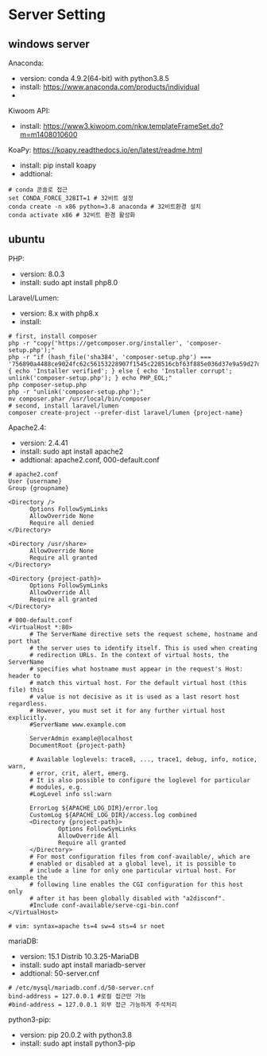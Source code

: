 # Server Setting

## windows server
Anaconda:
 - version: conda 4.9.2(64-bit) with python3.8.5
 - install: https://www.anaconda.com/products/individual
 - 
Kiwoom API: 
 - install: https://www3.kiwoom.com/nkw.templateFrameSet.do?m=m1408010600
 
KoaPy: https://koapy.readthedocs.io/en/latest/readme.html
 - install: pip install koapy
 - addtional:
 ```
 # conda 콘솔로 접근
 set CONDA_FORCE_32BIT=1 # 32비트 설정
 conda create -n x86 python=3.8 anaconda # 32비트환경 설치
 conda activate x86 # 32비트 환경 활성화
 ```
## ubuntu
PHP: 
 - version: 8.0.3
 - install: sudo apt install php8.0
 
Laravel/Lumen:
 - version: 8.x with php8.x
 - install: 
 ```
 # first, install composer
 php -r "copy('https://getcomposer.org/installer', 'composer-setup.php');"
 php -r "if (hash_file('sha384', 'composer-setup.php') === '756890a4488ce9024fc62c56153228907f1545c228516cbf63f885e036d37e9a59d27d63f46af1d4d07ee0f76181c7d3') { echo 'Installer verified'; } else { echo 'Installer corrupt'; unlink('composer-setup.php'); } echo PHP_EOL;"
 php composer-setup.php
 php -r "unlink('composer-setup.php');"
 mv composer.phar /usr/local/bin/composer
 # second, install laravel/lumen
 composer create-project --prefer-dist laravel/lumen {project-name}
 ```
Apache2.4:
  - version: 2.4.41
  - install: sudo apt install apache2
  - addtional: apache2.conf, 000-default.conf
  ```
  # apache2.conf
  User {username}
  Group {groupname}
  
  <Directory />
        Options FollowSymLinks
        AllowOverride None
        Require all denied
  </Directory>

  <Directory /usr/share>
        AllowOverride None
        Require all granted
  </Directory>

  <Directory {project-path}>
        Options FollowSymLinks
        AllowOverride All
        Require all granted
  </Directory>
  
  # 000-default.conf
  <VirtualHost *:80>
        # The ServerName directive sets the request scheme, hostname and port that
        # the server uses to identify itself. This is used when creating
        # redirection URLs. In the context of virtual hosts, the ServerName
        # specifies what hostname must appear in the request's Host: header to
        # match this virtual host. For the default virtual host (this file) this
        # value is not decisive as it is used as a last resort host regardless.
        # However, you must set it for any further virtual host explicitly.
        #ServerName www.example.com

        ServerAdmin example@localhost
        DocumentRoot {project-path}

        # Available loglevels: trace8, ..., trace1, debug, info, notice, warn,
        # error, crit, alert, emerg.
        # It is also possible to configure the loglevel for particular
        # modules, e.g.
        #LogLevel info ssl:warn

        ErrorLog ${APACHE_LOG_DIR}/error.log
        CustomLog ${APACHE_LOG_DIR}/access.log combined
        <Directory {project-path}>
                Options FollowSymLinks
                AllowOverride All
                Require all granted
        </Directory>
        # For most configuration files from conf-available/, which are
        # enabled or disabled at a global level, it is possible to
        # include a line for only one particular virtual host. For example the
        # following line enables the CGI configuration for this host only
        # after it has been globally disabled with "a2disconf".
        #Include conf-available/serve-cgi-bin.conf
 </VirtualHost>

 # vim: syntax=apache ts=4 sw=4 sts=4 sr noet
 ```
mariaDB:
  - version: 15.1 Distrib 10.3.25-MariaDB
  - install: sudo apt install mariadb-server
  - addtional: 50-server.cnf
  ```
  # /etc/mysql/mariadb.conf.d/50-server.cnf
  bind-address = 127.0.0.1 #로컬 접근만 가능
  #bind-address = 127.0.0.1 외부 접근 가능하게 주석처리
  ```
python3-pip:
  - version: pip 20.0.2 with python3.8
  - install: sudo apt install python3-pip
  

